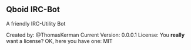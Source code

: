 ## Qboid IRC-Bot
A friendly IRC-Utility Bot

Created by: @ThomasKerman
Current Version: 0.0.0.1
License: You **really** want a license? OK, here you have one: MIT